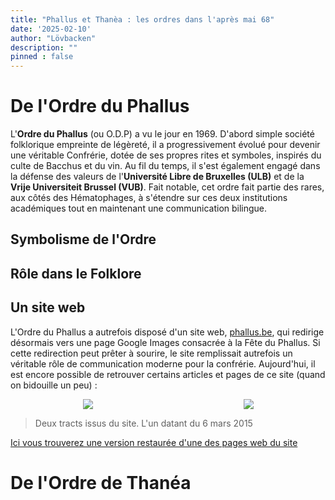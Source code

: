 ```yaml
---
title: "Phallus et Thanèa : les ordres dans l'après mai 68"
date: '2025-02-10'
author: "Lövbacken"
description: ""
pinned : false
---
```


<style>
  img {
    display: block;
    margin-left: auto;
    margin-right: auto;
    max-width: 80%; /* Pour garantir que l'image ne dépasse pas la largeur de l'écran */
  }
</style>

# De l'Ordre du Phallus
L'**Ordre du Phallus** (ou O.D.P) a vu le jour en 1969. D'abord simple société folklorique empreinte de légèreté, il a progressivement évolué pour devenir une véritable Confrérie, dotée de ses propres rites et symboles, inspirés du culte de Bacchus et du vin. Au fil du temps, il s'est également engagé dans la défense des valeurs de l'**Université Libre de Bruxelles (ULB)** et de la **Vrije Universiteit Brussel (VUB)**. Fait notable, cet ordre fait partie des rares, aux côtés des Hématophages, à s'étendre sur ces deux institutions académiques tout en maintenant une communication bilingue.

## Symbolisme de l'Ordre

## Rôle dans le Folklore

## Un site web
L'Ordre du Phallus a autrefois disposé d'un site web, [phallus.be](https://www.phallus.be), qui redirige désormais vers une page Google Images consacrée à la Fête du Phallus. Si cette redirection peut prêter à sourire, le site remplissait autrefois un véritable rôle de communication moderne pour la confrérie. Aujourd'hui, il est encore possible de retrouver certains articles et pages de ce site (quand on bidouille un peu) :

<div style="display: flex; justify-content: center; align-items: center; gap: 10px;">
    <img src="tract1.jpg" style="max-width: 45%; height: auto;">
    <img src="tract2.jpg" style="max-width: 45%; height: auto;">
</div>

> Deux tracts issus du site. L'un datant du 6 mars 2015

[Ici vous trouverez une version restaurée d'une des pages web du site](site.md)



# De l'Ordre de Thanéa